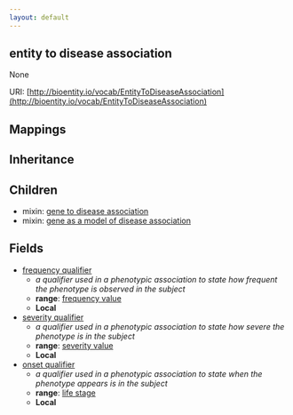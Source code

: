 ```yaml
---
layout: default
---
```


## entity to disease association


None

URI: [http://bioentity.io/vocab/EntityToDiseaseAssociation](http://bioentity.io/vocab/EntityToDiseaseAssociation)
## Mappings


## Inheritance


## Children

 *  mixin: [gene to disease association](GeneToDiseaseAssociation.html)
 *  mixin: [gene as a model of disease association](GeneAsAModelOfDiseaseAssociation.html)


## Fields

 * [frequency qualifier](frequency_qualifier.html)
    * _a qualifier used in a phenotypic association to state how frequent the phenotype is observed in the subject_
    * __range__: [frequency value](FrequencyValue.html)
    * __Local__
 * [severity qualifier](severity_qualifier.html)
    * _a qualifier used in a phenotypic association to state how severe the phenotype is in the subject_
    * __range__: [severity value](SeverityValue.html)
    * __Local__
 * [onset qualifier](onset_qualifier.html)
    * _a qualifier used in a phenotypic association to state when the phenotype appears is in the subject_
    * __range__: [life stage](LifeStage.html)
    * __Local__

